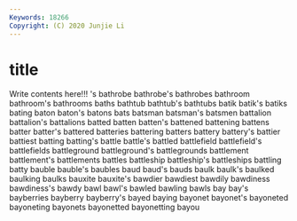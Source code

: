 ```yaml
---
Keywords: 18266
Copyright: (C) 2020 Junjie Li
---
```


# title

Write contents here!!!
's 
bathrobe 
bathrobe's 
bathrobes 
bathroom 
bathroom's
bathrooms 
baths 
bathtub 
bathtub's 
bathtubs 
batik 
batik's 
batiks 
bating 
baton
baton's 
batons 
bats 
batsman 
batsman's 
batsmen 
battalion 
battalion's 
battalions 
batted
batten 
batten's 
battened 
battening 
battens 
batter 
batter's 
battered 
batteries 
battering
batters 
battery 
battery's 
battier 
battiest 
batting 
batting's 
battle 
battle's 
battled
battlefield 
battlefield's 
battlefields 
battleground 
battleground's 
battlegrounds 
battlement 
battlement's 
battlements 
battles
battleship 
battleship's 
battleships 
battling 
batty 
bauble 
bauble's 
baubles 
baud 
baud's
bauds 
baulk 
baulk's 
baulked 
baulking 
baulks 
bauxite 
bauxite's 
bawdier 
bawdiest
bawdily 
bawdiness 
bawdiness's 
bawdy 
bawl 
bawl's 
bawled 
bawling 
bawls 
bay
bay's 
bayberries 
bayberry 
bayberry's 
bayed 
baying 
bayonet 
bayonet's 
bayoneted 
bayoneting
bayonets 
bayonetted 
bayonetting 
bayou 
